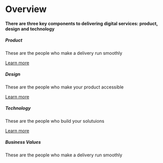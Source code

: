 <h1 class='text-center'>Overview</h1>
<h4 class='text-center'>There are three key components to delivering digital services: product, design and technology</h4>

<div class="container">
	<div class="row">
		<div class="col-sm">
			<div class="card-body card-border">
				<h5 class="card-title">Product</h5>
				<p class="card-text">These are the people who make a delivery run smoothly</p>
				<a href="#" class="btn btn-success">Learn more</a>
			</div>
		</div>
		<div class="col-sm">
			<div class="card-body card-border">
				<h5 class="card-title">Design</h5>
				<p class="card-text">These are the people who make your product accessible</p>
				<a href="#" class="btn btn-success">Learn more</a>
			</div>
		</div>
		<div class="col-sm">
			<div class="card-body card-border">
				<h5 class="card-title">Technology</h5>
				<p class="card-text">These are the people who build your solutuions</p>
				<a href="#" class="btn btn-success">Learn more</a>
			</div>
		</div>
	</div>
</div>

<div class="container">
	<div class="row">
		<div class="col-sm-12">
			<div class="card-body card-border">
				<h5 class="card-title">Business Values</h5>
				<p class="card-text">These are the people who make a delivery run smoothly</p>
			</div>
		</div>
	</div>
</div>
